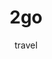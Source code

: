 ---
layout: ticketing-post
title: 2go
subtitle: travel
class-name: twogo-travel
img-boat: 2go-boat.jpg
category: ticketing
accommodation-img: true
accommodation:
 - name: 'Suite Room'
   img: 'suite-room.jpg'
 - name: 'State Room'
   img: 'state-room.jpg'
 - name: 'Cabin Class'
   img: 'cabin-class.jpg'
 - name: 'Tourist Class'
   img: 'tourist-class.jpg'
 - name: 'Mega/Super Value'
   img: 'mega-super-value.jpg'
amenities:
 - name: reception
   img: amenities1.jpg
 - name: sea breeze
   img: amenities2.jpg
 - name: island fiesta
   img: amenities3.jpg
 - name: karockoke
   img: amenities4.jpg
 - name: trip & trim salon
   img: amenities5.jpg
 - name: spa oceania
   img: amenities6.jpg
 - name: quick mart
   img: amenities7.jpg
 - name: horizon cafe
   img: amenities8.jpg
meta: '2go travel online booking, book ticket with Rhizz Tours and Travel, affordable price booking 2go travel with Rhizz Tours and Travel, booking tickets, affordable ticket online, bohol ticketing outlets, 2go travel online ticketing, 2go travel express, 2go travel express tickets, 2go travel ticket outlets'
---
